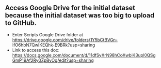 ## Access Google Drive for the initial dataset because the initial dataset was too big to upload to GitHub. 
* Enter Scripts Google Drive folder at https://drive.google.com/drive/folders/1Y5bCtBVGn-IfO6hbN7QwIKEQhk-E9BRk?usp=sharing 
* Link to access this doc: https://docs.google.com/document/d/11dfSyXrN98hCoXwbiK3upI0QSgGmP19Af2Ry0ZpBvOg/edit?usp=sharing 
